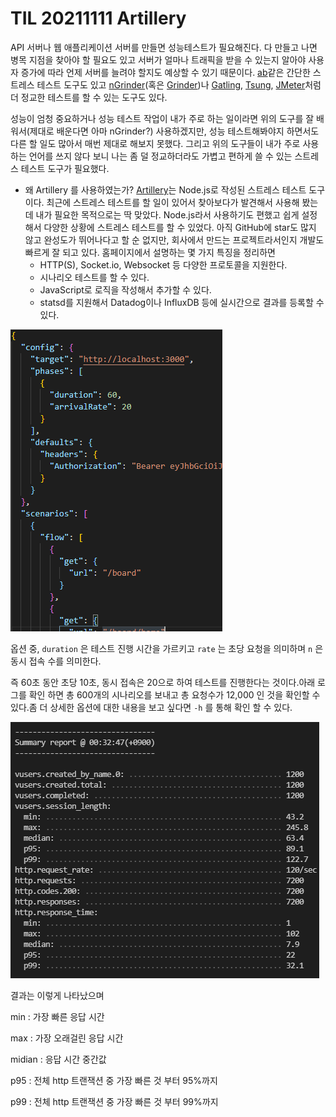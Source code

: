 # TIL 20211111 Artillery

API 서버나 웹 애플리케이션 서버를 만들면 성능테스트가 필요해진다. 다 만들고 나면 병목 지점을 찾아야 할 필요도 있고 서버가 얼마나 트래픽을 받을 수 있는지 알아야 사용자 증가에 따라 언제 서버를 늘려야 할지도 예상할 수 있기 때문이다. [ab](http://httpd.apache.org/docs/2.2/en/programs/ab.html)같은 간단한 스트레스 테스트 도구도 있고 [nGrinder](https://naver.github.io/ngrinder/)(혹은 [Grinder](http://grinder.sourceforge.net/))나 [Gatling](http://gatling.io/), [Tsung](http://tsung.erlang-projects.org/), [JMeter](http://jmeter.apache.org/)처럼 더 정교한 테스트를 할 수 있는 도구도 있다.

성능이 엄청 중요하거나 성능 테스트 작업이 내가 주로 하는 일이라면 위의 도구를 잘 배워서(제대로 배운다면 아마 nGrinder?) 사용하겠지만, 성능 테스트해봐야지 하면서도 다른 할 일도 많아서 매번 제대로 해보지 못했다. 그리고 위의 도구들이 내가 주로 사용하는 언어를 쓰지 않다 보니 나는 좀 덜 정교하더라도 가볍고 편하게 쓸 수 있는 스트레스 테스트 도구가 필요했다.

- 왜 Artillery 를 사용하였는가?
  [Artillery](https://artillery.io/)는 Node.js로 작성된 스트레스 테스트 도구이다. 최근에 스트레스 테스트를 할 일이 있어서 찾아보다가 발견해서 사용해 봤는데 내가 필요한 목적으로는 딱 맞았다. Node.js라서 사용하기도 편했고 쉽게 설정해서 다양한 상황에 스트레스 테스트를 할 수 있었다. 아직 GitHub에 star도 많지 않고 완성도가 뛰어나다고 할 순 없지만, 회사에서 만드는 프로젝트라서인지 개발도 빠르게 잘 되고 있다.
  홈페이지에서 설명하는 몇 가지 특징을 정리하면
  - HTTP(S), Socket.io, Websocket 등 다양한 프로토콜을 지원한다.
  - 시나리오 테스트를 할 수 있다.
  - JavaScript로 로직을 작성해서 추가할 수 있다.
  - statsd를 지원해서 Datadog이나 InfluxDB 등에 실시간으로 결과를 등록할 수 있다.

![TIL loadtest.PNG](TIL%2020211111%20Artillery%20b227e242b8cb4323b1573e809e7dffd4/TIL_loadtest.png)

옵션 중, `duration` 은 테스트 진행 시간을 가르키고 `rate` 는 초당 요청을 의미하며 `n` 은 동시 접속 수를 의미한다.

즉 60초 동안 초당 10초, 동시 접속은 20으로 하여 테스트를 진행한다는 것이다.아래 로그를 확인 하면 총 600개의 시나리오를 보내고 총 요청수가 12,000 인 것을 확인할 수 있다.좀 더 상세한 옵션에 대한 내용을 보고 싶다면 `-h` 를 통해 확인 할 수 있다.

![Untitled](TIL%2020211111%20Artillery%20b227e242b8cb4323b1573e809e7dffd4/Untitled.png)

결과는 이렇게 나타났으며

min : 가장 빠른 응답 시간

max : 가장 오래걸린 응답 시간

midian : 응답 시간 중간값

p95 : 전체 http 트랜잭션 중 가장 빠른 것 부터 95%까지

p99 : 전체 http 트랜잭션 중 가장 빠른 것 부터 99%까지
